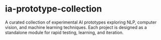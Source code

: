 # ia-prototype-collection
A curated collection of experimental AI prototypes exploring NLP, computer vision, and machine learning techniques. Each project is designed as a standalone module for rapid testing, learning, and iteration.
